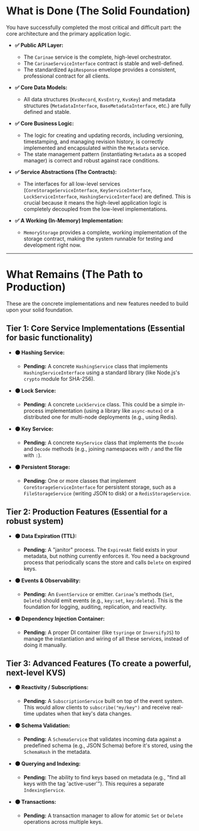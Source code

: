 # What is Done (The Solid Foundation)

You have successfully completed the most critical and difficult part: the core architecture and the primary application logic.

*   **✅ Public API Layer:**
    *   The `Carinae` service is the complete, high-level orchestrator.
    *   The `CarinaeServiceInterface` contract is stable and well-defined.
    *   The standardized `ApiResponse` envelope provides a consistent, professional contract for all clients.

*   **✅ Core Data Models:**
    *   All data structures (`KvsRecord`, `KvsEntry`, `KvsKey`) and metadata structures (`MetadataInterface`, `BaseMetadataInterface`, etc.) are fully defined and stable.

*   **✅ Core Business Logic:**
    *   The logic for creating and updating records, including versioning, timestamping, and managing revision history, is correctly implemented and encapsulated within the `Metadata` service.
    *   The state management pattern (instantiating `Metadata` as a scoped manager) is correct and robust against race conditions.

*   **✅ Service Abstractions (The Contracts):**
    *   The interfaces for all low-level services (`CoreStorageServiceInterface`, `KeyServiceInterface`, `LockServiceInterface`, `HashingServiceInterface`) are defined. This is crucial because it means the high-level application logic is completely decoupled from the low-level implementations.

*   **✅ A Working (In-Memory) Implementation:**
    *   `MemoryStorage` provides a complete, working implementation of the storage contract, making the system runnable for testing and development right now.

---

# What Remains (The Path to Production)

These are the concrete implementations and new features needed to build upon your solid foundation.

## Tier 1: Core Service Implementations (Essential for basic functionality)

*   **⚫ Hashing Service:**
    *   **Pending:** A concrete `HashingService` class that implements `HashingServiceInterface` using a standard library (like Node.js's `crypto` module for SHA-256).

*   **⚫ Lock Service:**
    *   **Pending:** A concrete `LockService` class. This could be a simple in-process implementation (using a library like `async-mutex`) or a distributed one for multi-node deployments (e.g., using Redis).

*   **⚫ Key Service:**
    *   **Pending:** A concrete `KeyService` class that implements the `Encode` and `Decode` methods (e.g., joining namespaces with `/` and the file with `:`).

*   **⚫ Persistent Storage:**
    *   **Pending:** One or more classes that implement `CoreStorageServiceInterface` for persistent storage, such as a `FileStorageService` (writing JSON to disk) or a `RedisStorageService`.

## Tier 2: Production Features (Essential for a robust system)

*   **⚫ Data Expiration (TTL):**
    *   **Pending:** A "janitor" process. The `ExpiresAt` field exists in your metadata, but nothing currently enforces it. You need a background process that periodically scans the store and calls `Delete` on expired keys.

*   **⚫ Events & Observability:**
    *   **Pending:** An `EventService` or emitter. `Carinae`'s methods (`Set`, `Delete`) should emit events (e.g., `key:set`, `key:delete`). This is the foundation for logging, auditing, replication, and reactivity.

*   **⚫ Dependency Injection Container:**
    *   **Pending:** A proper DI container (like `tsyringe` or `InversifyJS`) to manage the instantiation and wiring of all these services, instead of doing it manually.

## Tier 3: Advanced Features (To create a powerful, next-level KVS)

*   **⚫ Reactivity / Subscriptions:**
    *   **Pending:** A `SubscriptionService` built on top of the event system. This would allow clients to `subscribe("my/key")` and receive real-time updates when that key's data changes.

*   **⚫ Schema Validation:**
    *   **Pending:** A `SchemaService` that validates incoming data against a predefined schema (e.g., JSON Schema) before it's stored, using the `SchemaHash` in the metadata.

*   **⚫ Querying and Indexing:**
    *   **Pending:** The ability to find keys based on metadata (e.g., "find all keys with the tag 'active-user'"). This requires a separate `IndexingService`.

*   **⚫ Transactions:**
    *   **Pending:** A transaction manager to allow for atomic `Set` or `Delete` operations across multiple keys.